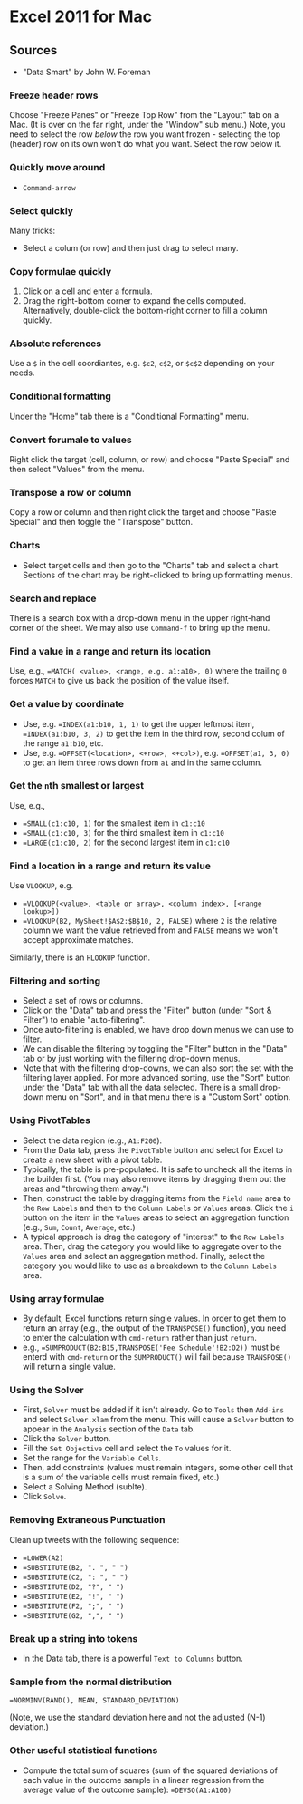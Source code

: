 
# Excel 2011 for Mac

## Sources

* "Data Smart" by John W. Foreman

### Freeze header rows

Choose "Freeze Panes" or "Freeze Top Row" from the "Layout" tab on a Mac. (It is
over on the far right, under the "Window" sub menu.) Note, you need to select
the row _below_ the row you want frozen - selecting the top (header) row on
its own won't do what you want. Select the row below it.

### Quickly move around

* `Command-arrow`

### Select quickly

Many tricks:

* Select a colum (or row) and then just drag to select many.

### Copy formulae quickly

1. Click on a cell and enter a formula.
2. Drag the right-bottom corner to expand the cells computed. Alternatively, double-click
the bottom-right corner to fill a column quickly.

### Absolute references

Use a `$` in the cell coordiantes, e.g. `$c2`, `c$2`, or `$c$2` depending on your needs.

### Conditional formatting

Under the "Home" tab there is a "Conditional Formatting" menu.

### Convert forumale to values

Right click the target (cell, column, or row) and choose "Paste Special" and then select
"Values" from the menu.

### Transpose a row or column

Copy a row or column and then right click the target and choose "Paste Special" and then 
toggle the "Transpose" button.

### Charts

* Select target cells and then go to the "Charts" tab and select a chart. Sections of the
chart may be right-clicked to bring up formatting menus.

### Search and replace 

There is a search box with a drop-down menu in the upper right-hand corner of the
sheet. We may also use `Command-f` to bring up the menu.

### Find a value in a range and return its location

Use, e.g., `=MATCH( <value>, <range, e.g. a1:a10>, 0)` where the trailing `0` forces
`MATCH` to give us back the position of the value itself.

### Get a value by coordinate

* Use, e.g. `=INDEX(a1:b10, 1, 1)` to get the upper leftmost item, `=INDEX(a1:b10, 3, 2)`
to get the item in the third row, second colum of the range `a1:b10`, etc.
* Use, e.g. `=OFFSET(<location>, <+row>, <+col>)`, e.g. `=OFFSET(a1, 3, 0)` to get an
item three rows down from `a1` and in the same column.

### Get the `n`th smallest or largest

Use, e.g.,

* `=SMALL(c1:c10, 1)` for the smallest item in `c1:c10`
* `=SMALL(c1:c10, 3)` for the third smallest item in `c1:c10`
* `=LARGE(c1:c10, 2)` for the second largest item in `c1:c10`

### Find a location in a range and return its value

Use `VLOOKUP`, e.g.

* `=VLOOKUP(<value>, <table or array>, <column index>, [<range lookup>])`
* `=VLOOKUP(B2, MySheet!$A$2:$B$10, 2, FALSE)` where `2` is the relative column we
want the value retrieved from and `FALSE` means we won't accept approximate matches.

Similarly, there is an `HLOOKUP` function.

### Filtering and sorting

* Select a set of rows or columns.
* Click on the "Data" tab and press the "Filter" button (under "Sort & Filter") to 
enable "auto-filtering".
* Once auto-filtering is enabled, we have drop down menus we can use to filter.
* We can disable the filtering by toggling the "Filter" button in the "Data" tab
or by just working with the filtering drop-down menus.
* Note that with the filtering drop-downs, we can also sort the set with the
filtering layer applied. For more advanced sorting, use the "Sort" button under
the "Data" tab with all the data selected. There is a small drop-down menu on "Sort",
and in that menu there is a "Custom Sort" option.

### Using PivotTables

* Select the data region (e.g., `A1:F200`).
* From the Data tab, press the `PivotTable` button and select for Excel to create a new
sheet with a pivot table.
* Typically, the table is pre-populated. It is safe to uncheck all the items in the builder
first. (You may also remove items by dragging them out the areas and "throwing them away.")
* Then, construct the table by dragging items from the `Field name` area to the `Row Labels`
and then to the `Column Labels` or `Values` areas. Click the `i` button on the item in
the `Values` areas to select an aggregation function (e.g., `Sum`, `Count`, `Average`, etc.)
* A typical approach is drag the category of "interest" to the `Row Labels` area. Then,
drag the category you would like to aggregate over to the `Values` area and select an
aggregation method. Finally, select the category you would like to use as a breakdown to
the `Column Labels` area.

### Using array formulae

* By default, Excel functions return single values. In order to get them to return an 
array (e.g., the output of the `TRANSPOSE()` function), you need to enter the calculation
with `cmd-return` rather than just `return`.
* e.g., `=SUMPRODUCT(B2:B15,TRANSPOSE('Fee Schedule'!B2:O2))` must be enterd with 
`cmd-return` or the `SUMPRODUCT()` will fail because `TRANSPOSE()` will return a 
single value.

### Using the Solver

* First, `Solver` must be added if it isn't already. Go to `Tools` then `Add-ins`
and select `Solver.xlam` from the menu. This will cause a `Solver` button to appear in
the `Analysis` section of the `Data` tab.
* Click the `Solver` button.
* Fill the `Set Objective` cell and select the `To` values for it.
* Set the range for the `Variable Cells`.
* Then, add constraints (values must remain integers, some other cell that is a sum of the
variable cells must remain fixed, etc.)
* Select a Solving Method (sublte).
* Click `Solve`.

### Removing Extraneous Punctuation

Clean up tweets with the following sequence:

* `=LOWER(A2)`
* `=SUBSTITUTE(B2, ". ", " ")`
* `=SUBSTITUTE(C2, ": ", " ")`
* `=SUBSTITUTE(D2, "?", " ")`
* `=SUBSTITUTE(E2, "!", " ")`
* `=SUBSTITUTE(F2, ";", " ")`
* `=SUBSTITUTE(G2, ",", " ")`

### Break up a string into tokens

* In the Data tab, there is a powerful `Text to Columns` button.

### Sample from the normal distribution

    =NORMINV(RAND(), MEAN, STANDARD_DEVIATION)

(Note, we use the standard deviation here and not the adjusted (N-1) deviation.)

### Other useful statistical functions

* Compute the total sum of squares (sum of the squared deviations of each value in the 
outcome sample in a linear regression from the average value of the outcome sample): 
`=DEVSQ(A1:A100)`
